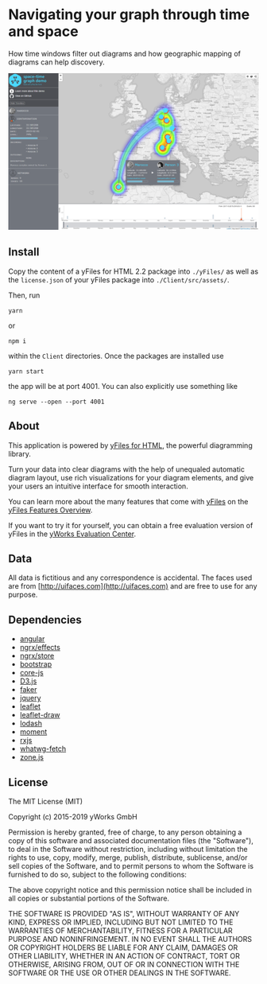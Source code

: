 # Navigating your graph through time and space

How time windows filter out diagrams and how geographic mapping of diagrams can help discovery.

![screenshot](spacetime.png)

## Install

Copy the content of a yFiles for HTML 2.2 package into `./yFiles/` as well as the `license.json`
of your yFiles package into `./Client/src/assets/`.

Then, run 

    yarn
    
or 

    npm i
    
within the `Client` directories. Once the packages are installed use

    yarn start
    
the app will be at port 4001. You can also explicitly use something like

    ng serve --open --port 4001
        
## About

This application is powered by [yFiles for HTML](https://www.yworks.com/products/yfiles-for-html), the powerful 
diagramming library.

Turn your data into clear diagrams with the help of unequaled automatic diagram layout, use rich visualizations for your 
diagram elements, and give your users an intuitive interface for smooth interaction.

You can learn more about the many features that come with [yFiles](https://www.yworks.com/products/yfiles)
on the [yFiles Features Overview](https://www.yworks.com/products/yfiles/features).

If you want to try it for yourself, you can obtain a free evaluation version of yFiles in the 
[yWorks Evaluation Center](https://my.yworks.com/signup?product=YFILES_HTML_EVAL).
 

## Data

All data is fictitious and any correspondence is accidental. The faces used are from [http://uifaces.com](http://uifaces.com) and are free to use for any purpose.

## Dependencies
* [angular](https://github.com/angular/angular)
* [ngrx/effects](https://github.com/ngrx/effects)
* [ngrx/store](https://github.com/ngrx/platform)
* [bootstrap](https://github.com/twbs/bootstrap)
* [core-js](https://github.com/zloirock/core-js)
* [D3.js](https://github.com/d3/d3)
* [faker](https://github.com/Marak/Faker.js)
* [jquery](https://github.com/jquery/jquery)
* [leaflet](https://github.com/Leaflet/Leaflet)
* [leaflet-draw](https://github.com/Leaflet/Leaflet.draw)
* [lodash](https://github.com/lodash/lodash)
* [moment](https://github.com/moment/moment)
* [rxjs](https://github.com/reactivex/rxjs)
* [whatwg-fetch](https://github.com/github/fetch)
* [zone.js](https://github.com/angular/zone.js)


## License
The MIT License (MIT)

Copyright (c) 2015-2019 yWorks GmbH

Permission is hereby granted, free of charge, to any person obtaining a copy of this software and associated documentation files (the "Software"), to deal in the Software without restriction, including without limitation the rights to use, copy, modify, merge, publish, distribute, sublicense, and/or sell copies of the Software, and to permit persons to whom the Software is furnished to do so, subject to the following conditions:

The above copyright notice and this permission notice shall be included in all copies or substantial portions of the Software.

THE SOFTWARE IS PROVIDED "AS IS", WITHOUT WARRANTY OF ANY KIND, EXPRESS OR IMPLIED, INCLUDING BUT NOT LIMITED TO THE WARRANTIES OF MERCHANTABILITY, FITNESS FOR A PARTICULAR PURPOSE AND NONINFRINGEMENT. IN NO EVENT SHALL THE AUTHORS OR COPYRIGHT HOLDERS BE LIABLE FOR ANY CLAIM, DAMAGES OR OTHER LIABILITY, WHETHER IN AN ACTION OF CONTRACT, TORT OR OTHERWISE, ARISING FROM, OUT OF OR IN CONNECTION WITH THE SOFTWARE OR THE USE OR OTHER DEALINGS IN THE SOFTWARE.